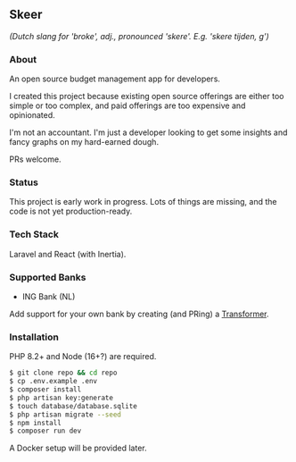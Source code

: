 ## Skeer

*(Dutch slang for 'broke', adj., pronounced 'skere'. E.g. 'skere tijden, g')*

### About

An open source budget management app for developers.

I created this project because existing open source offerings are either too simple or too complex, and paid offerings
are too expensive and opinionated.

I'm not an accountant. I'm just a developer looking to get some insights and fancy graphs on my hard-earned dough.

PRs welcome.

### Status

This project is early work in progress. Lots of things are missing, and the code is not yet production-ready.

### Tech Stack

Laravel and React (with Inertia).

### Supported Banks

- ING Bank (NL)

Add support for your own bank by creating (and PRing) a [Transformer](app/Domain/Transaction/Transformers).

### Installation

PHP 8.2+ and Node (16+?) are required.

```sh
$ git clone repo && cd repo
$ cp .env.example .env
$ composer install
$ php artisan key:generate
$ touch database/database.sqlite
$ php artisan migrate --seed
$ npm install
$ composer run dev
```

A Docker setup will be provided later.
